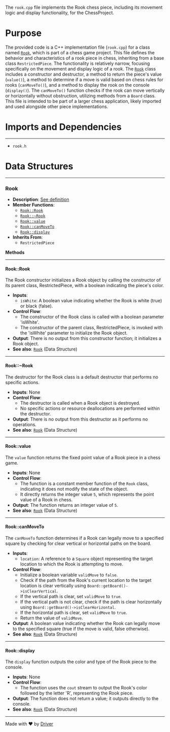 <!--------------------------------------------------------------------------------->
<!-- IMPORTANT: This file is auto-generated by Driver (https://driver.ai). -------->
<!-- Manual edits may be overwritten on future commits. --------------------------->
<!--------------------------------------------------------------------------------->

The `rook.cpp` file implements the Rook chess piece, including its movement logic and display functionality, for the ChessProject.

# Purpose
The provided code is a C++ implementation file (`rook.cpp`) for a class named [`Rook`](#RookRook), which is part of a chess game project. This file defines the behavior and characteristics of a rook piece in chess, inheriting from a base class `RestrictedPiece`. The functionality is relatively narrow, focusing specifically on the movement and display logic of a rook. The [`Rook`](#RookRook) class includes a constructor and destructor, a method to return the piece's value (`value()`), a method to determine if a move is valid based on chess rules for rooks (`canMoveTo()`), and a method to display the rook on the console (`display()`). The `canMoveTo()` function checks if the rook can move vertically or horizontally without obstruction, utilizing methods from a `Board` class. This file is intended to be part of a larger chess application, likely imported and used alongside other piece implementations.
# Imports and Dependencies

---
- `rook.h`


# Data Structures

---
### Rook<!-- {{#data_structure:Rook}} -->
- **Description**: [See definition](rook.h.md#Rook)
- **Member Functions**:
    - [`Rook::Rook`](#RookRook)
    - [`Rook::~Rook`](#RookRook)
    - [`Rook::value`](#Rookvalue)
    - [`Rook::canMoveTo`](#RookcanMoveTo)
    - [`Rook::display`](#Rookdisplay)
- **Inherits From**:
    - `RestrictedPiece`

**Methods**

---
#### Rook::Rook<!-- {{#callable:Rook::Rook}} -->
The Rook constructor initializes a Rook object by calling the constructor of its parent class, RestrictedPiece, with a boolean indicating the piece's color.
- **Inputs**:
    - `isWhite`: A boolean value indicating whether the Rook is white (true) or black (false).
- **Control Flow**:
    - The constructor of the Rook class is called with a boolean parameter 'isWhite'.
    - The constructor of the parent class, RestrictedPiece, is invoked with the 'isWhite' parameter to initialize the Rook object.
- **Output**: There is no output from this constructor function; it initializes a Rook object.
- **See also**: [`Rook`](rook.h.md#Rook)  (Data Structure)


---
#### Rook::\~Rook<!-- {{#callable:Rook::~Rook}} -->
The destructor for the Rook class is a default destructor that performs no specific actions.
- **Inputs**: None
- **Control Flow**:
    - The destructor is called when a Rook object is destroyed.
    - No specific actions or resource deallocations are performed within the destructor.
- **Output**: There is no output from this destructor as it performs no operations.
- **See also**: [`Rook`](rook.h.md#Rook)  (Data Structure)


---
#### Rook::value<!-- {{#callable:Rook::value}} -->
The `value` function returns the fixed point value of a Rook piece in a chess game.
- **Inputs**: None
- **Control Flow**:
    - The function is a constant member function of the `Rook` class, indicating it does not modify the state of the object.
    - It directly returns the integer value `5`, which represents the point value of a Rook in chess.
- **Output**: The function returns an integer value of `5`.
- **See also**: [`Rook`](rook.h.md#Rook)  (Data Structure)


---
#### Rook::canMoveTo<!-- {{#callable:Rook::canMoveTo}} -->
The `canMoveTo` function determines if a Rook can legally move to a specified square by checking for clear vertical or horizontal paths on the board.
- **Inputs**:
    - `location`: A reference to a `Square` object representing the target location to which the Rook is attempting to move.
- **Control Flow**:
    - Initialize a boolean variable `validMove` to `false`.
    - Check if the path from the Rook's current location to the target location is clear vertically using `Board::getBoard()->isClearVertical`.
    - If the vertical path is clear, set `validMove` to `true`.
    - If the vertical path is not clear, check if the path is clear horizontally using `Board::getBoard()->isClearHorizontal`.
    - If the horizontal path is clear, set `validMove` to `true`.
    - Return the value of `validMove`.
- **Output**: A boolean value indicating whether the Rook can legally move to the specified square (true if the move is valid, false otherwise).
- **See also**: [`Rook`](rook.h.md#Rook)  (Data Structure)


---
#### Rook::display<!-- {{#callable:Rook::display}} -->
The `display` function outputs the color and type of the Rook piece to the console.
- **Inputs**: None
- **Control Flow**:
    - The function uses the `cout` stream to output the Rook's color followed by the letter 'R', representing the Rook piece.
- **Output**: The function does not return a value; it outputs directly to the console.
- **See also**: [`Rook`](rook.h.md#Rook)  (Data Structure)




---
Made with ❤️ by [Driver](https://www.driver.ai/)